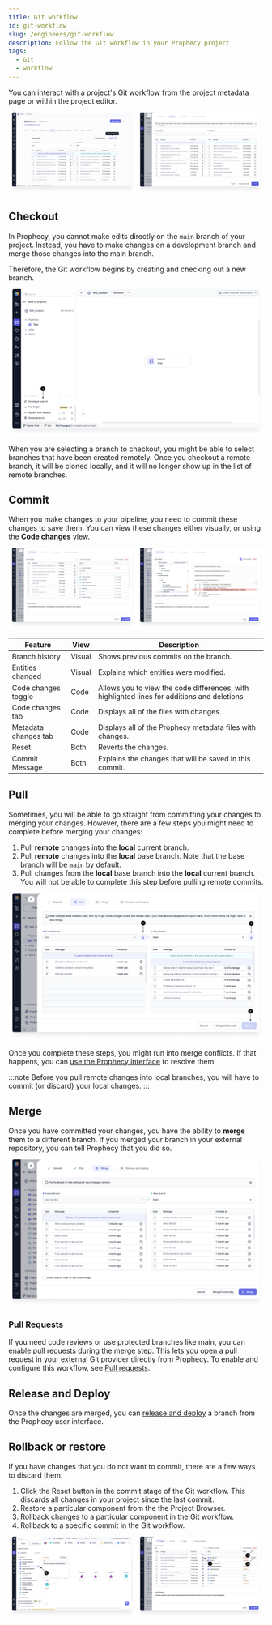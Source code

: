 ```yaml
---
title: Git workflow
id: git-workflow
slug: /engineers/git-workflow
description: Follow the Git workflow in your Prophecy project
tags:
  - Git
  - workflow
---
```


You can interact with a project's Git workflow from the project metadata page or within the project editor.

![Git workflow](img/git-workflow.png)

## Checkout

In Prophecy, you cannot make edits directly on the `main` branch of your project. Instead, you have to make changes on a development branch and merge those changes into the main branch.

Therefore, the Git workflow begins by creating and checking out a new branch.

![Git checkout](img/git-checkout.png)

When you are selecting a branch to checkout, you might be able to select branches that have been created remotely. Once you checkout a remote branch, it will be cloned locally, and it will no longer show up in the list of remote branches.

## Commit

When you make changes to your pipeline, you need to commit these changes to save them. You can view these changes either visually, or using the **Code changes** view.

![View Git changes](img/git-code-changes.png)

| **Feature**          | **View** | **Description**                                                                              |
| -------------------- | -------- | -------------------------------------------------------------------------------------------- |
| Branch history       | Visual   | Shows previous commits on the branch.                                                        |
| Entities changed     | Visual   | Explains which entities were modified.                                                       |
| Code changes toggle  | Code     | Allows you to view the code differences, with highlighted lines for additions and deletions. |
| Code changes tab     | Code     | Displays all of the files with changes.                                                      |
| Metadata changes tab | Code     | Displays all of the Prophecy metadata files with changes.                                    |
| Reset                | Both     | Reverts the changes.                                                                         |
| Commit Message       | Both     | Explains the changes that will be saved in this commit.                                      |

## Pull

Sometimes, you will be able to go straight from committing your changes to merging your changes. However, there are a few steps you might need to complete before merging your changes:

1. Pull **remote** changes into the **local** current branch.
1. Pull **remote** changes into the **local** base branch. Note that the base branch will be `main` by default.
1. Pull changes from the **local** base branch into the **local** current branch. You will not be able to complete this step before pulling remote commits.

![Git pull](img/git-pull.png)

Once you complete these steps, you might run into merge conflicts. If that happens, you can [use the Prophecy interface](/engineers/resolve-git-conflicts) to resolve them.

:::note
Before you pull remote changes into local branches, you will have to commit (or discard) your local changes.
:::

## Merge

Once you have committed your changes, you have the ability to **merge** them to a different branch. If you merged your branch in your external repository, you can tell Prophecy that you did so.

![Merge branch](img/merge-branch.png)

### Pull Requests

If you need code reviews or use protected branches like main, you can enable pull requests during the merge step. This lets you open a pull request in your external Git provider directly from Prophecy. To enable and configure this workflow, see [Pull requests](/engineers/git-pull-requests/).

## Release and Deploy

Once the changes are merged, you can [release and deploy](/engineers/deployment) a branch from the Prophecy user interface.

## Rollback or restore

If you have changes that you do not want to commit, there are a few ways to discard them.

1. Click the Reset button in the commit stage of the Git workflow. This discards all changes in your project since the last commit.
1. Restore a particular component from the the Project Browser.
1. Rollback changes to a particular component in the Git workflow.
1. Rollback to a specific commit in the Git workflow.

![Rollback component](img/git-rollback.png)
